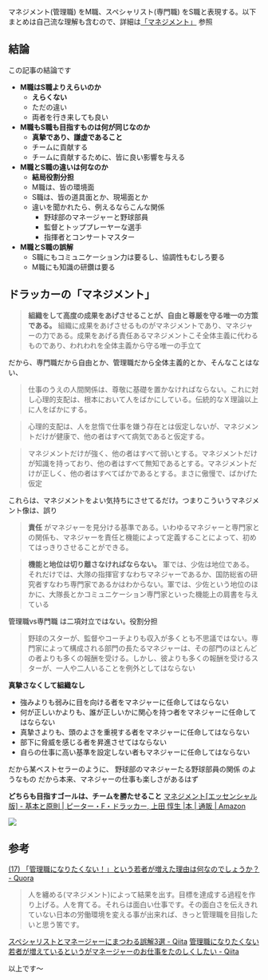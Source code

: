 マネジメント(管理職) をM職、スペシャリスト(専門職) をS職と表現する。以下まとめは自己流な理解も含むので、詳細は[「マネジメント」](https://www.amazon.co.jp/dp/4478410232) 参照

## 結論

この記事の結論です

- **M職はS職よりえらいのか**
    - **えらくない**
    - ただの違い
    - 両者を行き来しても良い
- **M職もS職も目指すものは何が同じなのか**
    - **真摯であり、謙虚であること**
    - チームに貢献する
    - チームに貢献するために、皆に良い影響を与える
- **M職とS職の違いは何なのか**
    - **結局役割分担**
    - M職は、皆の環境面
    - S職は、皆の道具面とか、現場面とか
    - 違いを聞かれたら、例えるならこんな関係
        - 野球部のマネージャーと野球部員
        - 監督とトッププレーヤーな選手
        - 指揮者とコンサートマスター
- **M職とS職の誤解**
    - S職にもコミュニケーション力は要るし、協調性もむしろ要る
    - M職にも知識の研鑽は要る


## ドラッカーの「マネジメント」

> **組織をして高度の成果をあげさせることが、自由と尊厳を守る唯一の方策である。** 組織に成果をあげさせるものがマネジメントであり、マネジャーの力である。成果をあげる責任あるマネジメントこそ全体主義に代わるものであり、われわれを全体主義から守る唯一の手立て

だから、専門職だから自由とか、管理職だから全体主義的とか、そんなことはない、

> 仕事のうえの人間関係は、尊敬に基礎を置かなければならない。これに対し心理的支配は、根本において人をばかにしている。伝統的なＸ理論以上に人をばかにする。

> 心理的支配は、人を怠惰で仕事を嫌う存在とは仮定しないが、マネジメントだけが健康で、他の者はすべて病気であると仮定する。

> マネジメントだけが強く、他の者はすべて弱いとする。マネジメントだけが知識を持っており、他の者はすべて無知であるとする。マネジメントだけが正しく、他の者はすべてばかであるとする。まさに傲慢で、ばかげた仮定

これらは、マネジメントをよい気持ちにさせてるだけ。つまりこういうマネジメント像は、誤り

> **責任** がマネジャーを見分ける基準である。いわゆるマネジャーと専門家との関係も、マネジャーを責任と機能によって定義することによって、初めてはっきりさせることができる。

> **機能と地位は切り離さなければならない。**
> 軍では、少佐は地位である。それだけでは、大隊の指揮官すなわちマネジャーであるか、国防総省の研究者すなわち専門家であるかはわからない。軍では、少佐という地位のほかに、大隊長とかコミュニケーション専門家といった機能上の肩書を与えている

管理職vs専門職 は二項対立ではない。役割分担

> 野球のスターが、監督やコーチよりも収入が多くとも不思議ではない。専門家によって構成される部門の長たるマネジャーは、その部門のほとんどの者よりも多くの報酬を受ける。しかし、彼よりも多くの報酬を受けるスターが、一人や二人いることを例外としてはならない

**真摯さなくして組織なし**
- 強みよりも弱みに目を向ける者をマネジャーに任命してはならない
- 何が正しいかよりも、誰が正しいかに関心を持つ者をマネジャーに任命してはならない
- 真摯さよりも、頭のよさを重視する者をマネジャーに任命してはならない
- 部下に脅威を感じる者を昇進させてはならない
- 自らの仕事に高い基準を設定しない者もマネジャーに任命してはならない

だから某ベストセラーのように、 野球部のマネジャーたる野球部員の関係 のようなもの
だから本来、マネジャーの仕事も楽しさがあるはず

**どちらも目指すゴールは、チームを勝たせること**
[マネジメント[エッセンシャル版] - 基本と原則 | ピーター・F・ドラッカー, 上田 惇生 |本 | 通販 | Amazon](https://www.amazon.co.jp/dp/4478410232)

![](https://images-na.ssl-images-amazon.com/images/I/41AY8WEF74L._SX327_BO1,204,203,200_.jpg)


## 参考
[(17) 「管理職になりたくない！」という若者が増えた理由は何なのでしょうか？ - Quora](https://jp.quora.com/%E7%AE%A1%E7%90%86%E8%81%B7%E3%81%AB%E3%81%AA%E3%82%8A%E3%81%9F%E3%81%8F%E3%81%AA%E3%81%84-%E3%81%A8%E3%81%84%E3%81%86%E8%8B%A5%E8%80%85%E3%81%8C%E5%A2%97%E3%81%88%E3%81%9F%E7%90%86%E7%94%B1%E3%81%AF%E4%BD%95)
> 人を纏める(マネジメント)によって結果を出す。目標を達成する過程を作り上げる。人を育てる。それらは面白い仕事です。その面白さを伝えきれていない日本の労働環境を変える事が出来れば、きっと管理職を目指したいと思う筈です。

[スペシャリストとマネージャーにまつわる誤解3選 - Qiita](https://qiita.com/rf_p/items/ddbab94776a288eb55dd)
[管理職になりたくない若者が増えているというがマネージャーのお仕事をたのしくしたい - Qiita](https://qiita.com/e99h2121/items/2d6e6045df53ab527b4d)


以上です～
